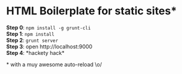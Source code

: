 # HTML Boilerplate for static sites*

__Step 0__: `npm install -g grunt-cli`    
__Step 1__: `npm install`    
__Step 2__: `grunt server`    
__Step 3__: open http://localhost:9000    
__Step 4__: \*hackety hack\*  	

\* with a muy awesome auto-reload \o/ 